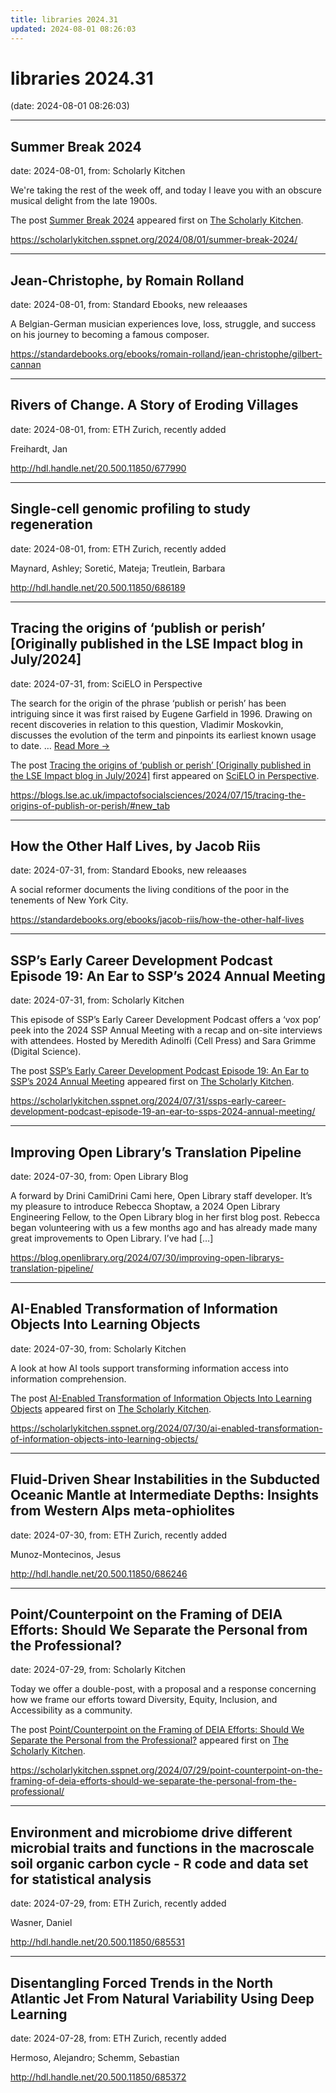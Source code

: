 ```yaml
---
title: libraries 2024.31
updated: 2024-08-01 08:26:03
---
```


# libraries 2024.31

(date: 2024-08-01 08:26:03)

---

## Summer Break 2024

date: 2024-08-01, from: Scholarly Kitchen

<p>We're taking the rest of the week off, and today I leave you with an obscure musical delight from the late 1900s.</p>
<p>The post <a href="https://scholarlykitchen.sspnet.org/2024/08/01/summer-break-2024/">Summer Break 2024</a> appeared first on <a href="https://scholarlykitchen.sspnet.org">The Scholarly Kitchen</a>.</p>
 

<https://scholarlykitchen.sspnet.org/2024/08/01/summer-break-2024/>

---

## Jean-Christophe, by Romain Rolland

date: 2024-08-01, from: Standard Ebooks, new releaases

A Belgian-German musician experiences love, loss, struggle, and success on his journey to becoming a famous composer. 

<https://standardebooks.org/ebooks/romain-rolland/jean-christophe/gilbert-cannan>

---

## Rivers of Change. A Story of Eroding Villages

date: 2024-08-01, from: ETH Zurich, recently added

Freihardt, Jan 

<http://hdl.handle.net/20.500.11850/677990>

---

## Single-cell genomic profiling to study regeneration

date: 2024-08-01, from: ETH Zurich, recently added

Maynard, Ashley; Soretić, Mateja; Treutlein, Barbara 

<http://hdl.handle.net/20.500.11850/686189>

---

## Tracing the origins of ‘publish or perish’ [Originally published in the LSE Impact blog in July/2024]

date: 2024-07-31, from: SciELO in Perspective

<p>The search for the origin of the phrase ‘publish or perish’ has been intriguing since it was first raised by Eugene Garfield in 1996. Drawing on recent discoveries in relation to this question, Vladimir Moskovkin, discusses the evolution of the term and pinpoints its earliest known usage to date.  <span class="ellipsis">&#8230;</span> <span class="more-link-wrap"><a href="https://blogs.lse.ac.uk/impactofsocialsciences/2024/07/15/tracing-the-origins-of-publish-or-perish/#new_tab" class="more-link"><span>Read More &#8594;</span></a></span></p>
<p>The post <a href="https://blogs.lse.ac.uk/impactofsocialsciences/2024/07/15/tracing-the-origins-of-publish-or-perish/#new_tab">Tracing the origins of ‘publish or perish’ [Originally published in the LSE Impact blog in July/2024]</a> first appeared on <a href="https://blog.scielo.org/en">SciELO in Perspective</a>.</p> 

<https://blogs.lse.ac.uk/impactofsocialsciences/2024/07/15/tracing-the-origins-of-publish-or-perish/#new_tab>

---

## How the Other Half Lives, by Jacob Riis

date: 2024-07-31, from: Standard Ebooks, new releaases

A social reformer documents the living conditions of the poor in the tenements of New York City. 

<https://standardebooks.org/ebooks/jacob-riis/how-the-other-half-lives>

---

## SSP’s Early Career Development Podcast Episode 19: An Ear to SSP’s 2024 Annual Meeting

date: 2024-07-31, from: Scholarly Kitchen

<p>This episode of SSP’s Early Career Development Podcast offers a ‘vox pop’ peek into the 2024 SSP Annual Meeting with a recap and on-site interviews with attendees. Hosted by Meredith Adinolfi (Cell Press) and Sara Grimme (Digital Science). </p>
<p>The post <a href="https://scholarlykitchen.sspnet.org/2024/07/31/ssps-early-career-development-podcast-episode-19-an-ear-to-ssps-2024-annual-meeting/">SSP&#8217;s Early Career Development Podcast Episode 19: An Ear to SSP’s 2024 Annual Meeting</a> appeared first on <a href="https://scholarlykitchen.sspnet.org">The Scholarly Kitchen</a>.</p>
 

<https://scholarlykitchen.sspnet.org/2024/07/31/ssps-early-career-development-podcast-episode-19-an-ear-to-ssps-2024-annual-meeting/>

---

## Improving Open Library’s Translation Pipeline

date: 2024-07-30, from: Open Library Blog

A forward by Drini CamiDrini Cami here, Open Library staff developer. It&#8217;s my pleasure to introduce Rebecca Shoptaw, a 2024 Open Library Engineering Fellow, to the Open Library blog in her first blog post. Rebecca began volunteering with us a few months ago and has already made many great improvements to Open Library. I&#8217;ve had [&#8230;] 

<https://blog.openlibrary.org/2024/07/30/improving-open-librarys-translation-pipeline/>

---

## AI-Enabled Transformation of Information Objects Into Learning Objects

date: 2024-07-30, from: Scholarly Kitchen

<p>A look at how AI tools support transforming information access into information comprehension.</p>
<p>The post <a href="https://scholarlykitchen.sspnet.org/2024/07/30/ai-enabled-transformation-of-information-objects-into-learning-objects/">AI-Enabled Transformation of Information Objects Into Learning Objects</a> appeared first on <a href="https://scholarlykitchen.sspnet.org">The Scholarly Kitchen</a>.</p>
 

<https://scholarlykitchen.sspnet.org/2024/07/30/ai-enabled-transformation-of-information-objects-into-learning-objects/>

---

## Fluid-Driven Shear Instabilities in the Subducted Oceanic Mantle at Intermediate Depths: Insights from Western Alps meta-ophiolites

date: 2024-07-30, from: ETH Zurich, recently added

Munoz-Montecinos, Jesus 

<http://hdl.handle.net/20.500.11850/686246>

---

## Point/Counterpoint on the Framing of DEIA Efforts: Should We Separate the Personal from the Professional?

date: 2024-07-29, from: Scholarly Kitchen

<p>Today we offer a double-post, with a proposal and a response concerning how we frame our efforts toward Diversity, Equity, Inclusion, and Accessibility as a community.</p>
<p>The post <a href="https://scholarlykitchen.sspnet.org/2024/07/29/point-counterpoint-on-the-framing-of-deia-efforts-should-we-separate-the-personal-from-the-professional/">Point/Counterpoint on the Framing of DEIA Efforts: Should We Separate the Personal from the Professional?</a> appeared first on <a href="https://scholarlykitchen.sspnet.org">The Scholarly Kitchen</a>.</p>
 

<https://scholarlykitchen.sspnet.org/2024/07/29/point-counterpoint-on-the-framing-of-deia-efforts-should-we-separate-the-personal-from-the-professional/>

---

## Environment and microbiome drive different microbial traits and functions in the macroscale soil organic carbon cycle - R code and data set for statistical analysis

date: 2024-07-29, from: ETH Zurich, recently added

Wasner, Daniel 

<http://hdl.handle.net/20.500.11850/685531>

---

## Disentangling Forced Trends in the North Atlantic Jet From Natural Variability Using Deep Learning

date: 2024-07-28, from: ETH Zurich, recently added

Hermoso, Alejandro; Schemm, Sebastian 

<http://hdl.handle.net/20.500.11850/685372>

